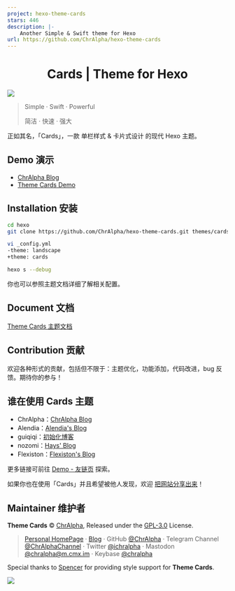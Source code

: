 ```yaml
---
project: hexo-theme-cards
stars: 446
description: |-
    Another Simple & Swift theme for Hexo
url: https://github.com/ChrAlpha/hexo-theme-cards
---
```


<center><h1>Cards | Theme for Hexo</h1></center>

![](https://theme-cards.ichr.me/assets/img/info.png)

>   Simple · Swift · Powerful
>
>   简洁 · 快速 · 强大

正如其名，「Cards」，一款 单栏样式 & 卡片式设计 的现代 Hexo 主题。

## Demo 演示

-   [ChrAlpha Blog](https://blog.ichr.me/)
-   [Theme Cards Demo](https://theme-cards.ichr.me/demo/)

## Installation 安装

```bash
cd hexo
git clone https://github.com/ChrAlpha/hexo-theme-cards.git themes/cards

vi _config.yml
-theme: landscape
+theme: cards

hexo s --debug
```

你也可以参照主题文档详细了解相关配置。

## Document 文档

[Theme Cards 主题文档](https://theme-cards.ichr.me/)

## Contribution 贡献

欢迎各种形式的贡献，包括但不限于：主题优化，功能添加，代码改进，bug 反馈。期待你的参与！

## 谁在使用 Cards 主题

- ChrAlpha：[ChrAlpha Blog](https://blog.ichr.me/)
- Alendia：[Alendia's Blog](https://alendia.github.io/)
- guiqiqi：[初始化博客](https://init.blog/)
- nozomi：[Hays' Blog](https://blog.haysc.tech/)
- Flexiston：[Flexiston's Blog](https://blog.flesx.cn/)

更多链接可前往 [Demo - 友链页](https://theme-cards.ichr.me/demo/links/) 探索。

如果你也在使用「Cards」并且希望被他人发现，欢迎 [把网站分享出来](https://github.com/ChrAlpha/hexo-theme-cards/issues/10)！

## Maintainer 维护者

**Theme Cards** © [ChrAlpha](https://github.com/ChrAlpha), Released under the [GPL-3.0](/LICENSE) License.

>   [Personal HomePage](https://ichr.me/) · [Blog](https://blog.ichr.me/) · GitHub [@ChrAlpha](https://github.com/ChrAlpha) · Telegram Channel [@ChrAlphaChannel](https://t.me/s/ChrAlphaChannel) · Twitter [@ichralpha](https://twitter.com/ichralpha) · Mastodon [@chralpha@m.cmx.im](https://m.cmx.im/@chralpha) · Keybase [@chralpha](https://keybase.io/chralpha) 

Special thanks to [Spencer](https://github.com/spencerwooo) for providing style support for **Theme Cards**.

![](https://theme-cards.ichr.me/assets/img/coverpic.png)
